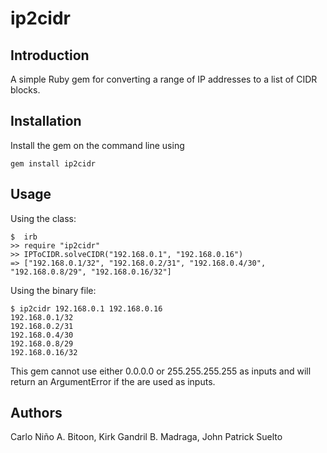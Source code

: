 # ip2cidr

## Introduction

A simple Ruby gem for converting a range of IP addresses to a list of CIDR blocks.

## Installation

Install the gem on the command line using

```
gem install ip2cidr
```

## Usage

Using the class:

```
$  irb
>> require "ip2cidr"
>> IPToCIDR.solveCIDR("192.168.0.1", "192.168.0.16")
=> ["192.168.0.1/32", "192.168.0.2/31", "192.168.0.4/30", "192.168.0.8/29", "192.168.0.16/32"]
```

Using the binary file:

```
$ ip2cidr 192.168.0.1 192.168.0.16
192.168.0.1/32
192.168.0.2/31
192.168.0.4/30
192.168.0.8/29
192.168.0.16/32
```

This gem cannot use either 0.0.0.0 or 255.255.255.255 as inputs and will return an ArgumentError if the are used as inputs.

## Authors

Carlo Niño A. Bitoon, Kirk Gandril B. Madraga, John Patrick Suelto